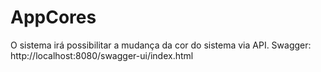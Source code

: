 # AppCores
O sistema irá possibilitar a mudança da cor do sistema via API.
Swagger: http://localhost:8080/swagger-ui/index.html
